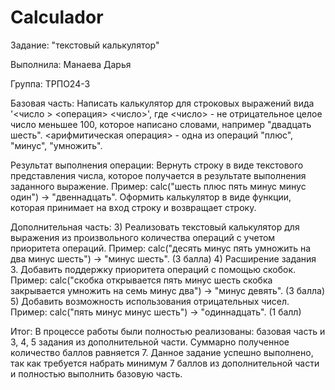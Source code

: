 # Calculador
Задание: "текстовый калькулятор"

Выполнила: Манаева Дарья

Группа: ТРПО24-3

Базовая часть:
Написать калькулятор для строковых выражений вида '<число > <операция> <число>', где <число> - не отрицательное целое число меньшее 100, которое написано словами, например "двадцать шесть". <арифмитическая операция> - одна из операций "плюс", "минус", "умножить".


Результат выполнения операции:
Вернуть строку в виде текстового представления числа, которое получается в результате выполнения заданного выражение. Пример: calc("шесть плюс пять минус минус один") -> "двеннадцать".
Оформить калькулятор в виде функции, которая принимает на вход строку и возвращает строку.


Дополнительная часть:
3) Реализовать текстовый калькулятор для выражения из произвольного количества операций с учетом приоритета операций. Пример: calc("десять минус пять умножить на два минус шесть") -> "минус шесть". (3 балла)
4) Расширение задания 3. Добавить поддержку приоритета операций с помощью скобок. Пример: calc("скобка открывается пять минус шесть скобка закрывается умножить на семь минус два") -> "минус девять". (3 балла)
5) Добавить возможность использования отрицательных чисел. Пример: calc("пять минус минус шесть") -> "одиннадцать". (1 балл)


Итог:
В процессе работы были полностью реализованы: базовая часть и 3, 4, 5 задания из дополнительной части. Суммарно полученное количество баллов равняется 7. Данное задание успешно выполнено, так как требуется набрать минимум 7 баллов из дополнительной части и полностью выполнить базовую часть.
